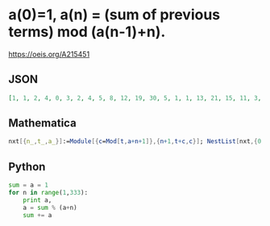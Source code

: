 # a\(0\)\=1, a\(n\) \= \(sum of previous terms\) mod \(a\(n\-1\)\+n\)\.
https://oeis.org/A215451
## JSON
```JSON
[1, 1, 2, 4, 0, 3, 2, 4, 5, 8, 12, 19, 30, 5, 1, 1, 13, 21, 15, 11, 3, 17, 22, 20, 0, 20, 10, 28, 54, 0, 2, 4, 14, 23, 33, 0, 12, 28, 52, 45, 35, 48, 88, 61, 42, 36, 35, 70, 16, 1, 8, 41, 3, 21, 0, 5, 18, 23, 43, 17, 1, 41, 65, 111, 149, 25, 1, 53, 29, 63, 98, 102, 154, 5]
```
## Mathematica
```Mathematica
nxt[{n_,t_,a_}]:=Module[{c=Mod[t,a+n+1]},{n+1,t+c,c}]; NestList[nxt,{0,1,1},80][[All,3]] (* _Harvey P. Dale_, Dec 30 2017 *)
```
## Python
```Python
sum = a = 1
for n in range(1,333):
    print a,
    a = sum % (a+n)
    sum += a
```
